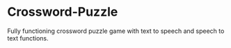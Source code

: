 # Crossword-Puzzle
Fully functioning crossword puzzle game with text to speech and speech to text functions.
